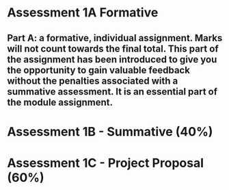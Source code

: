 # Assessment 1A Formative

## Part A: a formative, individual assignment. Marks will not count towards the final total. This part of the assignment has been introduced to give you the opportunity to gain valuable feedback without the penalties associated with a summative assessment. It is an essential part of the module assignment.

# Assessment 1B - Summative (40%)

# Assessment 1C - Project Proposal (60%)
